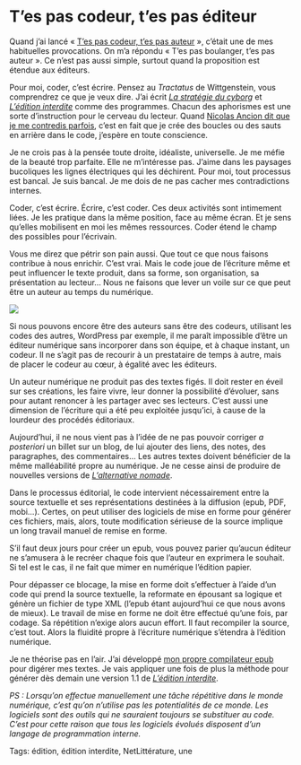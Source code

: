 # T’es pas codeur, t’es pas éditeur

Quand j’ai lancé « [T’es pas codeur, t’es pas auteur](http://blog.tcrouzet.com/2011/03/04/pas-codeur-pas-auteur/) », c’était une de mes habituelles provocations. On m’a répondu « T’es pas boulanger, t’es pas auteur ». Ce n’est pas aussi simple, surtout quand la proposition est étendue aux éditeurs.

Pour moi, coder, c’est écrire. Pensez au *Tractatus* de Wittgenstein, vous comprendrez ce que je veux dire. J’ai écrit [*La stratégie du cyborg*](http://blog.tcrouzet.com/edition-interdite/) et [*L’édition interdite*](http://blog.tcrouzet.com/edition-interdite/) comme des programmes. Chacun des aphorismes est une sorte d’instruction pour le cerveau du lecteur. Quand [Nicolas Ancion dit que je me contredis parfois](http://ancion.hautetfort.com/archive/2011/03/12/thierry-crouzet-l-edition-interdite.html), c’est en fait que je crée des boucles ou des sauts en arrière dans le code, j’espère en toute conscience.

Je ne crois pas à la pensée toute droite, idéaliste, universelle. Je me méfie de la beauté trop parfaite. Elle ne m’intéresse pas. J’aime dans les paysages bucoliques les lignes électriques qui les déchirent. Pour moi, tout processus est bancal. Je suis bancal. Je me dois de ne pas cacher mes contradictions internes.

Coder, c’est écrire. Écrire, c’est coder. Ces deux activités sont intimement liées. Je les pratique dans la même position, face au même écran. Et je sens qu’elles mobilisent en moi les mêmes ressources. Coder étend le champ des possibles pour l’écrivain.

Vous me direz que pétrir son pain aussi. Que tout ce que nous faisons contribue à nous enrichir. C’est vrai. Mais le code joue de l’écriture même et peut influencer le texte produit, dans sa forme, son organisation, sa présentation au lecteur… Nous ne faisons que lever un voile sur ce que peut être un auteur au temps du numérique.

![](http://blog.tcrouzet.comhttps://tcrouzet.com/images_tc/2011/03/code.png)

Si nous pouvons encore être des auteurs sans être des codeurs, utilisant les codes des autres, WordPress par exemple, il me paraît impossible d’être un éditeur numérique sans incorporer dans son équipe, et à chaque instant, un codeur. Il ne s’agit pas de recourir à un prestataire de temps à autre, mais de placer le codeur au cœur, à égalité avec les éditeurs.

Un auteur numérique ne produit pas des textes figés. Il doit rester en éveil sur ses créations, les faire vivre, leur donner la possibilité d’évoluer, sans pour autant renoncer à les partager avec ses lecteurs. C’est aussi une dimension de l’écriture qui a été peu exploitée jusqu’ici, à cause de la lourdeur des procédés éditoriaux.

Aujourd’hui, il ne nous vient pas à l’idée de ne pas pouvoir corriger *a posteriori* un billet sur un blog, de lui ajouter des liens, des notes, des paragraphes, des commentaires… Les autres textes doivent bénéficier de la même malléabilité propre au numérique. Je ne cesse ainsi de produire de nouvelles versions de [*L’alternative nomade*](http://blog.tcrouzet.com/alternative-nomade/).

Dans le processus éditorial, le code intervient nécessairement entre la source textuelle et ses représentations destinées à la diffusion (epub, PDF, mobi…). Certes, on peut utiliser des logiciels de mise en forme pour générer ces fichiers, mais, alors, toute modification sérieuse de la source implique un long travail manuel de remise en forme.

S’il faut deux jours pour créer un epub, vous pouvez parier qu’aucun éditeur ne s’amusera à le recréer chaque fois que l’auteur en exprimera le souhait. Si tel est le cas, il ne fait que mimer en numérique l’édition papier.

Pour dépasser ce blocage, la mise en forme doit s’effectuer à l’aide d’un code qui prend la source textuelle, la reformate en épousant sa logique et génère un fichier de type XML (l’epub étant aujourd’hui ce que nous avons de mieux). Le travail de mise en forme ne doit être effectué qu’une fois, par codage. Sa répétition n’exige alors aucun effort. Il faut recompiler la source, c’est tout. Alors la fluidité propre à l’écriture numérique s’étendra à l’édition numérique.

Je ne théorise pas en l’air. J’ai développé [mon propre compilateur epub](http://lab.tcrouzet.com/epub/) pour digérer mes textes. Je vais appliquer une fois de plus la méthode pour générer dès demain une version 1.1 de [*L’édition interdite*](http://blog.tcrouzet.com/edition-interdite/).

*PS : Lorsqu’on effectue manuellement une tâche répétitive dans le monde numérique, c’est qu’on n’utilise pas les potentialités de ce monde. Les logiciels sont des outils qui ne sauraient toujours se substituer au code. C’est pour cette raison que tous les logiciels évolués disposent d’un langage de programmation interne.*

Tags: édition, édition interdite, NetLittérature, une